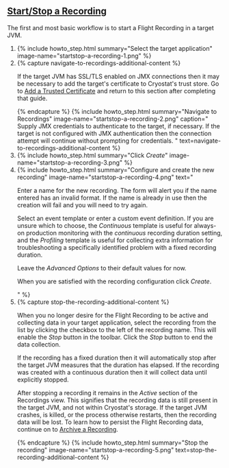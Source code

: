 ## [Start/Stop a Recording](#startstop-a-recording)
The first and most basic workflow is to start a Flight Recording in a target
JVM.

<ol>
  <li>
    {% include howto_step.html
      summary="Select the target application"
      image-name="startstop-a-recording-1.png"
    %}
  </li>
  <li>
    {% capture navigate-to-recordings-additional-content %}
      <p>
        If the target JVM has SSL/TLS enabled on JMX connections then it may be
        necessary to add the target's certificate to Cryostat's trust store. Go
        to <a href="{{site.url}}/getting-started#add-a-trusted-certificate">Add a Trusted Certificate</a>
        and return to this section after completing that guide.
      </p>
    {% endcapture %}
    {% include howto_step.html
      summary="Navigate to Recordings"
      image-name="startstop-a-recording-2.png"
      caption="
        Supply JMX credentials to authenticate to the target, if necessary. If
        the target is not configured with JMX authentication then the
        connection attempt will continue without prompting for credentials.
      "
      text=navigate-to-recordings-additional-content
    %}
  </li>
  <li>
    {% include howto_step.html
      summary="Click <i>Create</i>"
      image-name="startstop-a-recording-3.png"
    %}
  </li>
  <li>
    {% include howto_step.html
      summary="Configure and create the new recording"
      image-name="startstop-a-recording-4.png"
      text="
      <p>
        Enter a name for the new recording. The form will alert you if the name
        entered has an invalid format. If the name is already in use then the
        creation will fail and you will need to try again.
      </p>
      <p>
        Select an event template or enter a custom event definition. If you are
        unsure which to choose, the <i>Continuous</i> template is useful for
        always-on production monitoring with the <i>continuous</i> recording
        duration setting, and the <i>Profiling</i> template is useful for
        collecting extra information for troubleshooting a specifically
        identified problem with a fixed recording duration.
      </p>
      <p>
        Leave the <i>Advanced Options</i> to their default values for now.
      </p>
      <p>
        When you are satisfied with the recording configuration click
        <i>Create</i>.
      </p>
      "
    %}
  </li>
  <li>
    {% capture stop-the-recording-additional-content %}
      <p>
        When you no longer desire for the Flight Recording to be active and
        collecting data in your target application, select the recording from
        the list by clicking the checkbox to the left of the recording name.
        This will enable the <i>Stop</i> button in the toolbar. Click the
        <i>Stop</i> button to end the data collection. 
      </p>
      <p>
        If the recording has a fixed duration then it will automatically stop
        after the target JVM measures that the duration has elapsed. If the
        recording was created with a continuous duration then it will collect
        data until explicitly stopped.
      </p>
      <p>
        After stopping a recording it remains in the <i>Active</i> section of
        the Recordings view. This signifies that the recording data is still
        present in the target JVM, and not within Cryostat's storage. If the
        target JVM crashes, is killed, or the process otherwise restarts, then
        the recording data will be lost. To learn how to persist the Flight
        Recording data, continue on to
        <a href="{{site.url}}/getting-started#archive-a-recording">Archive a Recording</a>.
      </p>
    {% endcapture %}
    {% include howto_step.html
      summary="Stop the recording"
      image-name="startstop-a-recording-5.png"
      text=stop-the-recording-additional-content
    %}
  </li>
</ol>
